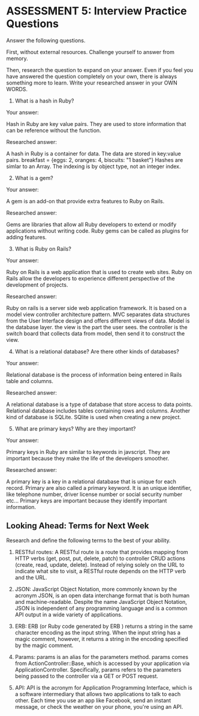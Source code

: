 # ASSESSMENT 5: Interview Practice Questions

Answer the following questions.

First, without external resources. Challenge yourself to answer from memory.

Then, research the question to expand on your answer. Even if you feel you have answered the question completely on your own, there is always something more to learn. Write your researched answer in your OWN WORDS.

1. What is a hash in Ruby?

Your answer:

Hash in Ruby are key value pairs. They are used to store information that can be reference without the function.

Researched answer:

A hash in Ruby is a container for data. The data are stored in key:value pairs.
breakfast = {eggs: 2, oranges: 4, biscuits: "1 basket"}
Hashes are simlar to an Array. The indexing is by object type, not an integer index.


2. What is a gem?

Your answer:

A gem is an add-on that provide extra features to Ruby on Rails.

Researched answer:

Gems are libraries that allow all Ruby developers to extend or modify applications without writing code. Ruby gems can be called as plugins for adding features. 


3. What is Ruby on Rails?

Your answer:

Ruby on Rails is a web application that is used to create web sites. Ruby on Rails allow the developers to experience different perspective of the development of projects.  

Researched answer:

Ruby on rails is a server side web application framework. It is based on a model view controller architecture pattern. MVC separates data structures from the User Interface design and offers different views of data. Model is the database layer. the view is the part the user sees. the controller is the switch board that collects data from model, then send it to construct the view. 


4. What is a relational database? Are there other kinds of databases?

Your answer:

Relational database is the process of information being entered in Rails table and columns.

Researched answer:

A relational database is a type of database that store access to data points. Relational database includes tables containing rows and columns. Another kind of database is SQLite. SQlite is used when creating a new project. 


5. What are primary keys? Why are they important?

Your answer:

Primary keys in Ruby are similar to keywords in javscript. They are important because they make the life of the developers smoother.

Researched answer:

A primary key is a key in a relational database that is unique for each record. Primary are also called a primary keyword. It is an unique identifier, like telephone number, driver license number or social security number etc...
Primary keys are important because they identify important information. 

## Looking Ahead: Terms for Next Week

Research and define the following terms to the best of your ability.

1. RESTful routes: A RESTful route is a route that provides mapping from HTTP verbs (get, post, put, delete, patch) to controller CRUD actions (create, read, update, delete). Instead of relying solely on the URL to indicate what site to visit, a RESTful route depends on the HTTP verb and the URL.

2. JSON: JavaScript Object Notation, more commonly known by the acronym JSON, is an open data interchange format that is both human and machine-readable. Despite the name JavaScript Object Notation, JSON is independent of any programming language and is a common API output in a wide variety of applications.

3. ERB: ERB (or Ruby code generated by ERB ) returns a string in the same character encoding as the input string. When the input string has a magic comment, however, it returns a string in the encoding specified by the magic comment.

4. Params: params is an alias for the parameters method. params comes from ActionController::Base, which is accessed by your application via ApplicationController. Specifically, params refers to the parameters being passed to the controller via a GET or POST request.

5. API: API is the acronym for Application Programming Interface, which is a software intermediary that allows two applications to talk to each other. Each time you use an app like Facebook, send an instant message, or check the weather on your phone, you're using an API.
